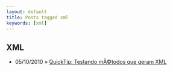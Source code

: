 ```yaml
---
layout: default
title: Posts tagged xml
keywords: [xml]
---
```

<h2 class="category">XML</h2>
<ul class="posts">
<li>
<p>
<span class="date">05/10/2010</span> &raquo;
<a href="/blog/quick-tip-testando-metodos-que-geram-xml">QuickTip: Testando mÃ©todos que geram XML</a>
</p>
</li>
</ul>
